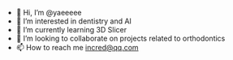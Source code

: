 - 👋 Hi, I’m @yaeeeee
- 👀 I’m interested in dentistry and AI
- 🌱 I’m currently learning 3D Slicer
- 💞️ I’m looking to collaborate on projects related to orthodontics
- 📫 How to reach me incred@qq.com

<!---
yaeeeee/yaeeeee is a ✨ special ✨ repository because its `README.md` (this file) appears on your GitHub profile.
You can click the Preview link to take a look at your changes.
--->
